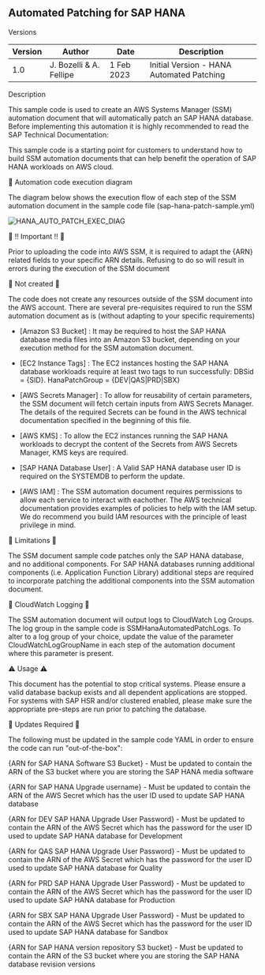 ## Automated Patching for SAP HANA

Versions

Version | Author | Date | Description |
--- | --- | --- | --- |
1.0 | J. Bozelli & A. Fellipe | 1 Feb 2023 | Initial Version - HANA Automated Patching |

Description

This sample code is used to create an AWS Systems Manager (SSM) automation document that will automatically patch an SAP HANA database. Before implementing  this automation it is highly recommended to read the SAP Technical Documentation: <insert link here>
  
This sample code is a starting point for customers to understand how to build SSM automation documents that can help benefit the operation of SAP HANA workloads on AWS cloud.

:thought_balloon: Automation code execution diagram
  
 The diagram below shows the execution flow of each step of the SSM automation document in the sample code file (sap-hana-patch-sample.yml) 
 

![HANA_AUTO_PATCH_EXEC_DIAG](https://user-images.githubusercontent.com/115275673/207960737-286ebc6b-21c4-4ad2-8788-3c0fb75a0efe.jpg)


:stop_sign: !! Important !! :stop_sign:
  
Prior to uploading the code into AWS SSM, it is required to adapt the {ARN} related fields to your specific ARN details. Refusing to do so will result in errors during the execution of the SSM document
  
:no_entry_sign: Not created :no_entry_sign:
  
The code does not create any resources outside of the SSM document into the AWS account. There are several pre-requisites required to run the SSM automation document as is (without adapting to your specific requirements)
  
* [Amazon S3 Bucket] : It may be required to host the SAP HANA database media files into an Amazon S3 bucket, depending on your execution method for the SSM automation document. 
  
* [EC2 Instance Tags] : The EC2 instances hosting the SAP HANA database workloads require at least two tags to run successfully:
DBSid = {SID}. 
HanaPatchGroup = {DEV|QAS|PRD|SBX}

* [AWS Secrets Manager] : To allow for reusability of certain parameters, the SSM document will fetch certain inputs from AWS Secrets Manager. The details of the required Secrets can be found in the AWS technical documentation specified in the beginning of this file.

* [AWS KMS] : To allow the EC2 instances running the SAP HANA workloads to decrypt the content of the Secrets from AWS Secrets Manager, KMS keys are required.
  
* [SAP HANA Database User] : A Valid SAP HANA database user ID is required on the SYSTEMDB to perform the update. 
  
* [AWS IAM] : The SSM automation document requires permissions to allow each service to interact with eachother. The AWS technical documentation provides examples of policies to help with the IAM setup. We do recommend you build IAM resources with the principle of least privilege in mind.

:rotating_light: Limitations :rotating_light:
  
The SSM document sample code patches only the SAP HANA database, and no additional components. For SAP HANA databases running additional components (i.e. Application Function Library) additional steps are required to incorporate patching the additional components into the SSM automation document. 

:speech_balloon: CloudWatch Logging :speech_balloon:	

The SSM automation document will output logs to CloudWatch Log Groups. The log group in the sample code is SSMHanaAutomatedPatchLogs. To alter to a log group of your choice, update the value of the parameter CloudWatchLogGroupName in each step of the automation document where this parameter is present.
  
:warning: Usage :warning: 
  
This document has the potential to stop critical systems. Please ensure a valid database backup exists and all dependent applications are stopped. For systems with SAP HSR and/or clustered enabled, please make sure the appropriate pre-steps are run prior to patching the database.

:construction: Updates Required :construction:

The following must be updated in the sample code YAML in order to ensure the code can run "out-of-the-box":

{ARN for SAP HANA Software S3 Bucket} - Must be updated to contain the ARN of the S3 bucket where you are storing the SAP HANA media software
  
{ARN for SAP HANA Upgrade username} - Must be updated to contain the ARN of the AWS Secret which has the user ID used to update SAP HANA database
  
{ARN for DEV SAP HANA Upgrade User Password} - Must be updated to contain the ARN of the AWS Secret which has the password for the user ID used to update SAP HANA database for Development
  
{ARN for QAS SAP HANA Upgrade User Password} - Must be updated to contain the ARN of the AWS Secret which has the password for the user ID used to update SAP HANA database for Quality
  
{ARN for PRD SAP HANA Upgrade User Password} - Must be updated to contain the ARN of the AWS Secret which has the password for the user ID used to update SAP HANA database for Production
  
{ARN for SBX SAP HANA Upgrade User Password} - Must be updated to contain the ARN of the AWS Secret which has the password for the user ID used to update SAP HANA database for Sandbox
  
{ARN for SAP HANA version repository S3 bucket} - Must be updated to contain the ARN of the S3 bucket where you are storing the SAP HANA database revision versions
